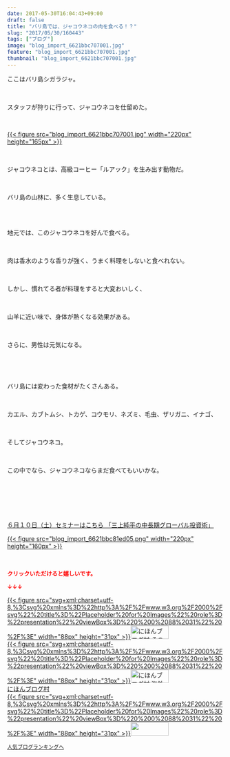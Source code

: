 ```yaml
---
date: 2017-05-30T16:04:43+09:00
draft: false
title: "バリ島では、ジャコウネコの肉を食べる！？"
slug: "2017/05/30/160443"
tags: ["ブログ"]
image: "blog_import_6621bbc707001.jpg"
feature: "blog_import_6621bbc707001.jpg"
thumbnail: "blog_import_6621bbc707001.jpg"
---
```

<p>ここはバリ島シガラジャ。</p><p> </p><p>スタッフが狩りに行って、ジャコウネコを仕留めた。</p><p> </p><p><a href="blog_import_6621bbc707001.jpg">{{< figure src="blog_import_6621bbc707001.jpg" width="220px" height="165px" >}}</a></p><p> </p><p>ジャコウネコとは、高級コーヒー「ルアック」を生み出す動物だ。</p><p> </p><p>バリ島の山林に、多く生息している。</p><p> </p><p><br/>地元では、このジャコウネコを好んで食べる。</p><p> </p><p>肉は香水のような香りが強く、うまく料理をしないと食べれない。</p><p> </p><p>しかし、慣れてる者が料理をすると大変おいしく、</p><p> </p><p>山羊に近い味で、身体が熱くなる効果がある。</p><p> </p><p>さらに、男性は元気になる。</p><p> </p><p> </p><p>バリ島には変わった食材がたくさんある。</p><p> </p><p>カエル、カブトムシ、トカゲ、コウモリ、ネズミ、毛虫、ザリガニ、イナゴ、</p><p> </p><p>そしてジャコウネコ。</p><p> </p><p>この中でなら、ジャコウネコならまだ食べてもいいかな。</p><p> </p><p> </p><p> </p><p><a href="10_ek" target="_blank">６月１０日（土）セミナーはこちら 「三上純平の中長期グローバル投資術」</a></p><p><a href="10_ek" target="_blank">{{< figure src="blog_import_6621bbc81ed05.png" width="220px" height="160px" >}}</a></p><p> </p><p><font color="#ff0000" size="2"><strong>クリックいただけると嬉しいです。</strong></font></p><p><font color="#ff0000" size="2"><strong>↓↓↓</strong></font></p><p><a href="ranking.html?p_cid=01260127" id="&amp;blogmura_banner" target="_blank">{{< figure src="svg+xml;charset=utf-8,%3Csvg%20xmlns%3D%22http%3A%2F%2Fwww.w3.org%2F2000%2Fsvg%22%20title%3D%22Placeholder%20for%20Images%22%20role%3D%22presentation%22%20viewBox%3D%220%200%2088%2031%22%20%2F%3E" width="88px" height="31px" >}}<noscript><img alt="にほんブログ村 その他生活ブログ 不動産投資へ" border="0" height="31" src="//life.blogmura.com/hudousantoushi/img/hudousantoushi88_31.gif" width="88"></noscript></a><br/><a href="ranking.html?p_cid=01260127" target="_blank">{{< figure src="svg+xml;charset=utf-8,%3Csvg%20xmlns%3D%22http%3A%2F%2Fwww.w3.org%2F2000%2Fsvg%22%20title%3D%22Placeholder%20for%20Images%22%20role%3D%22presentation%22%20viewBox%3D%220%200%2088%2031%22%20%2F%3E" width="88px" height="31px" >}}<noscript><img alt="にほんブログ村 海外生活ブログ バリ島情報へ" border="0" height="31" src="https://img-proxy.blog-video.jp/images?url=http%3A%2F%2Foverseas.blogmura.com%2Fbali%2Fimg%2Fbali88_31.gif" width="88"></noscript></a><br/><a href="ranking.html?p_cid=01260127" target="_blank">にほんブログ村</a><br/><a href="link.php?1804582" title="人気ブログランキングへ">{{< figure src="svg+xml;charset=utf-8,%3Csvg%20xmlns%3D%22http%3A%2F%2Fwww.w3.org%2F2000%2Fsvg%22%20title%3D%22Placeholder%20for%20Images%22%20role%3D%22presentation%22%20viewBox%3D%220%200%2088%2031%22%20%2F%3E" width="88px" height="31px" >}}<noscript><img border="0" height="31" src="https://blog.with2.net/img/banner/banner_22.gif" width="88"></noscript></a></p><p><a href="link.php?1804582" style="font-size: 12px;">人気ブログランキングへ</a></p>

